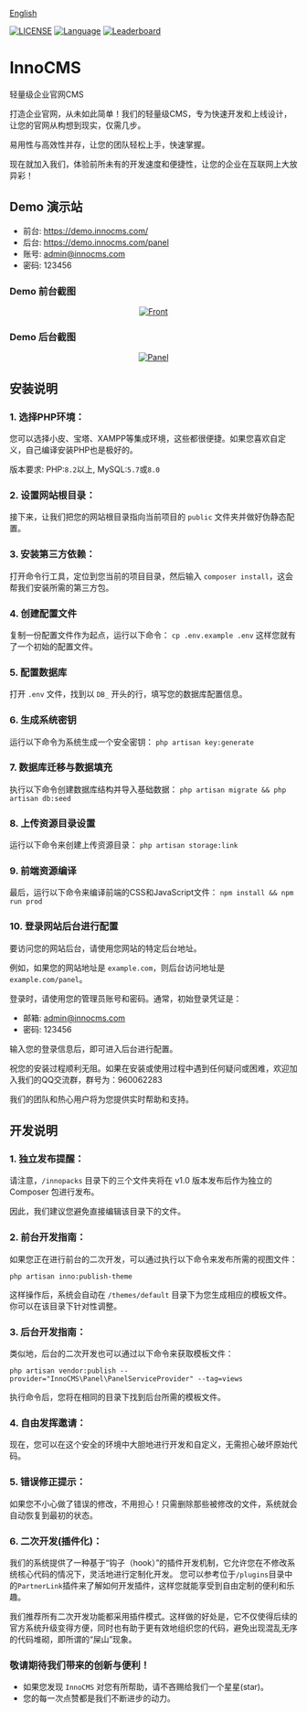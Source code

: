 [English](https://github.com/innocms/innocms/blob/master/README.md)

[![LICENSE](https://img.shields.io/badge/License-OSL%203.0-green.svg)](https://github.com/innocms/innocms/blob/master/LICENSE.txt)
[![Language](https://img.shields.io/badge/Language-php-blue.svg)](https://www.php.net/)
[![Leaderboard](https://img.shields.io/badge/InnoCMS%20-orange)](https://www.innocms.com/)


# InnoCMS
轻量级企业官网CMS

打造企业官网，从未如此简单！我们的轻量级CMS，专为快速开发和上线设计，让您的官网从构想到现实，仅需几步。

易用性与高效性并存，让您的团队轻松上手，快速掌握。

现在就加入我们，体验前所未有的开发速度和便捷性，让您的企业在互联网上大放异彩！

## Demo 演示站
- 前台: https://demo.innocms.com/
- 后台: https://demo.innocms.com/panel
- 账号: admin@innocms.com
- 密码: 123456

### Demo 前台截图
<p align="center">
    <a href="https://www.innocms.com" target="_blank">
        <img src="https://www.innoshop.cn/images/readme/front.jpg?" alt="Front">
    </a>
</p>

### Demo 后台截图
<p align="center">
    <a href="https://www.innocms.com" target="_blank">
        <img src="https://www.innoshop.cn/images/readme/panel.jpg?" alt="Panel">
    </a>
</p>

## 安装说明
### 1. 选择PHP环境：
您可以选择小皮、宝塔、XAMPP等集成环境，这些都很便捷。如果您喜欢自定义，自己编译安装PHP也是极好的。

版本要求: PHP:`8.2`以上, MySQL:`5.7`或`8.0`

### 2. 设置网站根目录：
接下来，让我们把您的网站根目录指向当前项目的 `public` 文件夹并做好伪静态配置。

### 3. 安装第三方依赖：
打开命令行工具，定位到您当前的项目目录，然后输入 `composer install`，这会帮我们安装所需的第三方包。

### 4. 创建配置文件
复制一份配置文件作为起点，运行以下命令： `cp .env.example .env` 这样您就有了一个初始的配置文件。

### 5. 配置数据库
打开 `.env` 文件，找到以 `DB_` 开头的行，填写您的数据库配置信息。

### 6. 生成系统密钥
运行以下命令为系统生成一个安全密钥： `php artisan key:generate`

### 7. 数据库迁移与数据填充
执行以下命令创建数据库结构并导入基础数据： `php artisan migrate && php artisan db:seed`

### 8. 上传资源目录设置
运行以下命令来创建上传资源目录： `php artisan storage:link`

### 9. 前端资源编译
最后，运行以下命令来编译前端的CSS和JavaScript文件： `npm install && npm run prod`

### 10. 登录网站后台进行配置
要访问您的网站后台，请使用您网站的特定后台地址。

例如，如果您的网站地址是 `example.com`，则后台访问地址是 `example.com/panel`。

登录时，请使用您的管理员账号和密码。通常，初始登录凭证是：
- 邮箱: admin@innocms.com
- 密码: 123456

输入您的登录信息后，即可进入后台进行配置。

祝您的安装过程顺利无阻。如果在安装或使用过程中遇到任何疑问或困难，欢迎加入我们的QQ交流群，群号为：960062283

我们的团队和热心用户将为您提供实时帮助和支持。


## 开发说明
### 1. 独立发布提醒：
请注意，`/innopacks` 目录下的三个文件夹将在 v1.0 版本发布后作为独立的 Composer 包进行发布。

因此，我们建议您避免直接编辑该目录下的文件。

### 2. 前台开发指南：
如果您正在进行前台的二次开发，可以通过执行以下命令来发布所需的视图文件：
```
php artisan inno:publish-theme
```
这样操作后，系统会自动在 `/themes/default` 目录下为您生成相应的模板文件。你可以在该目录下针对性调整。

### 3. 后台开发指南：
类似地，后台的二次开发也可以通过以下命令来获取模板文件：
```
php artisan vendor:publish --provider="InnoCMS\Panel\PanelServiceProvider" --tag=views
```
执行命令后，您将在相同的目录下找到后台所需的模板文件。

### 4. 自由发挥邀请：
现在，您可以在这个安全的环境中大胆地进行开发和自定义，无需担心破坏原始代码。

### 5. 错误修正提示：
如果您不小心做了错误的修改，不用担心！只需删除那些被修改的文件，系统就会自动恢复到最初的状态。

### 6. 二次开发(插件化)：
我们的系统提供了一种基于“钩子（hook）”的插件开发机制，它允许您在不修改系统核心代码的情况下，灵活地进行定制化开发。
您可以参考位于`/plugins`目录中的`PartnerLink`插件来了解如何开发插件，这样您就能享受到自由定制的便利和乐趣。

我们推荐所有二次开发功能都采用插件模式。这样做的好处是，它不仅使得后续的官方系统升级变得方便，同时也有助于更有效地组织您的代码，避免出现混乱无序的代码堆砌，即所谓的“屎山”现象。

### 敬请期待我们带来的创新与便利！

- 如果您发现 `InnoCMS` 对您有所帮助，请不吝赐给我们一个星星(star)。
- 您的每一次点赞都是我们不断进步的动力。